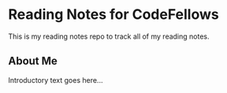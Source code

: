 # Reading Notes for CodeFellows

This is my reading notes repo to track all of my reading notes.

## About Me

Introductory text goes here...
